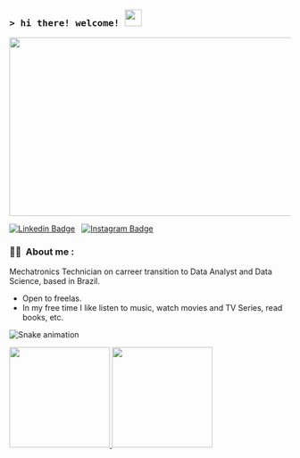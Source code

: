 ### <samp>&gt; hi there! welcome! <img src="https://media.giphy.com/media/hvRJCLFzcasrR4ia7z/giphy.gif" width="30"> </samp>


<div align="center">
  <img src="https://media.giphy.com/media/dWesBcTLavkZuG35MI/giphy.gif" width="530" height="320"/>
</div>

[![Linkedin Badge](https://img.shields.io/badge/-LinkedIn-0e76a8?style=flat&logo=Linkedin&logoColor=white)](https://www.linkedin.com/in/edgartamasiro) &nbsp; [![Instagram Badge](https://img.shields.io/badge/-Instagram-cc0079?style=flat&logo=Instagram&logoColor=white)](https://instagram.com/edgartamasiro)


### :technologist: &nbsp;About me :

Mechatronics Technician on carreer transition to Data Analyst and Data Science, based in Brazil.
- Open to freelas.
- In my free time I like listen to music, watch movies and TV Series, read books, etc.



![Snake animation](https://github.com/edgartamasiro/edgartamasiro/blob/output/github-contribution-grid-snake.svg)


<div>
<a href="https://github.com/edgartamasiro">
<img height="180em" src="https://github-readme-stats.vercel.app/api/top-langs/?username=edgartamasiro&layout=compact&langs_count=7&theme=dracula"/>
<img height="180em" src="https://github-readme-stats.vercel.app/api?username=edgartamasiro&show_icons=true&theme=dracula&include_all_commits=true&count_private=true"/>
</div>
